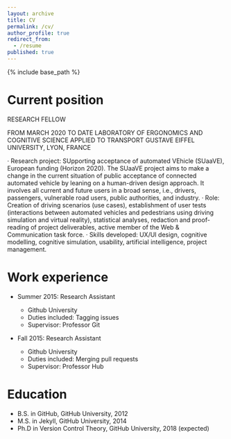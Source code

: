 ```yaml
---
layout: archive
title: CV
permalink: /cv/
author_profile: true
redirect_from:
  - /resume
published: true
---
```


{% include base_path %}

Current position
======
RESEARCH FELLOW 

FROM MARCH 2020 TO DATE
LABORATORY OF ERGONOMICS AND COGNITIVE SCIENCE APPLIED TO TRANSPORT
GUSTAVE EIFFEL UNIVERSITY, LYON, FRANCE

·	Research project: SUpporting acceptance of automated VEhicle (SUaaVE), European funding (Horizon 2020). The SUaaVE project aims to make a change in the current situation of public acceptance of connected automated vehicle by leaning on a human-driven design approach. It involves all current and future users in a broad sense, i.e., drivers, passengers, vulnerable road users, public authorities, and industry.
·	Role: Creation of driving scenarios (use cases), establishment of user tests (interactions between automated vehicles and pedestrians using driving simulation and virtual reality), statistical analyses, redaction and proof-reading of project deliverables, active member of the Web & Communication task force.
·	Skills developed: UX/UI design, cognitive modelling, cognitive simulation, usability, artificial intelligence, project management.



Work experience
======
* Summer 2015: Research Assistant
  * Github University
  * Duties included: Tagging issues
  * Supervisor: Professor Git

* Fall 2015: Research Assistant
  * Github University
  * Duties included: Merging pull requests
  * Supervisor: Professor Hub
  
  
Education
======
* B.S. in GitHub, GitHub University, 2012
* M.S. in Jekyll, GitHub University, 2014
* Ph.D in Version Control Theory, GitHub University, 2018 (expected)
